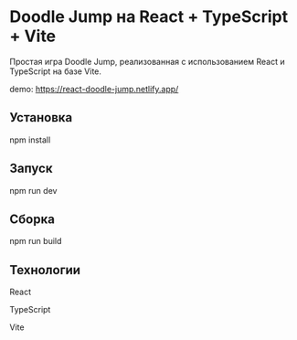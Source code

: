 # Doodle Jump на React + TypeScript + Vite

Простая игра Doodle Jump, реализованная с использованием React и TypeScript на базе Vite.

demo: https://react-doodle-jump.netlify.app/

## Установка

npm install

## Запуск

npm run dev

## Сборка

npm run build

## Технологии
React

TypeScript

Vite

